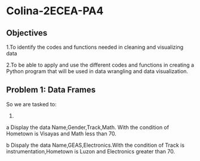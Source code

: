 # Colina-2ECEA-PA4

## Objectives
1.To identify the codes and functions needed in cleaning and visualizing data

2.To be able to apply and use the different codes and functions in creating a Python program that will 
be used in data wrangling and data visualization.

## Problem 1: Data Frames

So we are tasked to:

1.
a Display the data Name,Gender,Track,Math. With the condition of Hometown is Visayas and Math less than 70.

b Dispaly the data Name,GEAS,Electronics.With the condition of Track is instrumentation,Hometown is Luzon and Electronics greater than 70.
